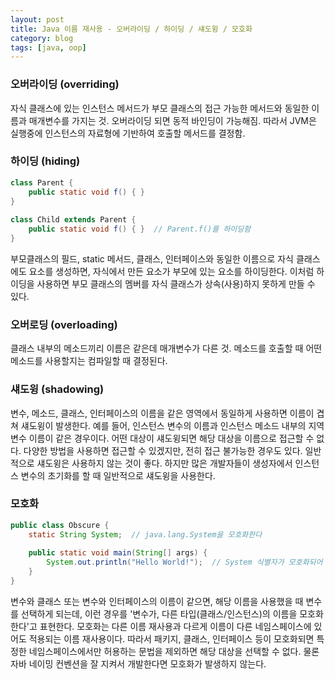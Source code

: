 ```yaml
---
layout: post
title: Java 이름 재사용 - 오버라이딩 / 하이딩 / 섀도윙 / 모호화
category: blog
tags: [java, oop]
---
```


### 오버라이딩 (overriding)
자식 클래스에 있는 인스턴스 메서드가 부모 클래스의 접근 가능한 메서드와 동일한 이름과 매개변수를 가지는 것. 오버라이딩 되면 동적 바인딩이 가능해짐. 따라서 JVM은 실행중에 인스턴스의 자료형에 기반하여 호출할 메서드를 결정함.

### 하이딩 (hiding)
```java
class Parent {
    public static void f() { }
}
  
class Child extends Parent {
    public static void f() { }  // Parent.f()를 하이딩함
}
```
부모클래스의 필드, static 메서드, 클래스, 인터페이스와 동일한 이름으로 자식 클래스에도 요소를 생성하면, 자식에서 만든 요소가 부모에 있는 요소를 하이딩한다. 이처럼 하이딩을 사용하면 부모 클래스의 멤버를 자식 클래스가 상속(사용)하지 못하게 만들 수 있다.

### 오버로딩 (overloading)
클래스 내부의 메소드끼리 이름은 같은데 매개변수가 다른 것. 메소드를 호출할 때 어떤 메소드를 사용할지는 컴파일할 때 결정된다.

### 섀도윙 (shadowing)
변수, 메소드, 클래스, 인터페이스의 이름을 같은 영역에서 동일하게 사용하면 이름이 겹쳐 섀도윙이 발생한다. 예를 들어, 인스턴스 변수의 이름과 인스턴스 메소드 내부의 지역변수 이름이 같은 경우이다. 어떤 대상이 섀도윙되면 해당 대상을 이름으로 접근할 수 없다. 다양한 방법을 사용하면 접근할 수 있겠지만, 전히 접근 불가능한 경우도 있다.
일반적으로 섀도윙은 사용하지 않는 것이 좋다. 하지만 많은 개발자들이 생성자에서 인스턴스 변수의 초기화를 할 때 일반적으로 섀도윙을 사용한다.

### 모호화
```java
public class Obscure {
    static String System;  // java.lang.System을 모호화한다
     
    public static void main(String[] args) {
        System.out.println("Hello World!");  // System 식별자가 모호화되어 컴파일되지 않는다
    }
}
```
변수와 클래스 또는 변수와 인터페이스의 이름이 같으면, 해당 이름을 사용했을 때 변수를 선택하게 되는데, 이런 경우를 '변수가, 다른 타입(클래스/인스턴스)의 이름을 모호화한다'고 표현한다. 모호화는 다른 이름 재사용과 다르게 이름이 다른 네임스페이스에 있어도 적용되는 이름 재사용이다. 따라서 패키지, 클래스, 인터페이스 등이 모호화되면 특정한 네임스페이스에서만 허용하는 문법을 제외하면 해당 대상을 선택할 수 없다. 물론 자바 네이밍 컨벤션을 잘 지켜서 개발한다면 모호화가 발생하지 않는다.
